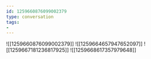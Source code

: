 ```yaml
---
id: 1259660876099002379
type: conversation
tags:
- 
---
```

![[1259660876099002379]]
![[1259664657947652097]]
![[1259667181236817925]]
![[1259668617357979648]]

